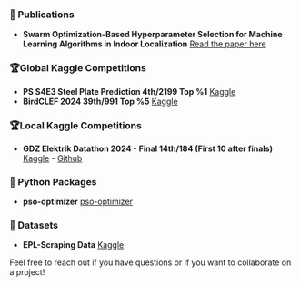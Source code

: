 
### 📜 Publications
- **Swarm Optimization-Based Hyperparameter Selection for Machine Learning Algorithms in Indoor Localization** [Read the paper here](https://ieeexplore.ieee.org/document/10286800)

### 🏆Global Kaggle Competitions
- **PS S4E3 Steel Plate Prediction 4th/2199 Top %1** [Kaggle](https://www.kaggle.com/code/mertbayraktar/eda-0-87932-playground-series-s4e3#7.-Feature-Importance-Analysis-for-XGBoost)
- **BirdCLEF 2024 39th/991 Top %5** [Kaggle](https://www.kaggle.com/competitions/birdclef-2024/leaderboard)

### 🏆Local Kaggle Competitions
- **GDZ Elektrik Datathon 2024 - Final 14th/184 (First 10 after finals)** [Kaggle](https://www.kaggle.com/competitions/gdz-elektrik-datathon-2024/leaderboard) - [Github](https://github.com/mBayraktar12/gdz-elektrik-datathon-2024)

### 🐍 Python Packages
- **pso-optimizer** [pso-optimizer](https://pypi.org/project/pso-optimizer/)

### 🚀 Datasets
- **EPL-Scraping Data**  [Kaggle](https://www.kaggle.com/datasets/mertbayraktar/english-premier-league-matches-20232024-season)

Feel free to reach out if you have questions or if you want to collaborate on a project!

